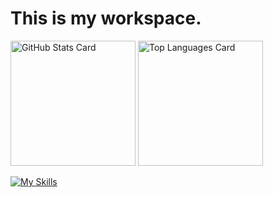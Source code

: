 # This is my workspace.


<img alt="GitHub Stats Card" src="https://github-readme-stats.vercel.app/api?username=katume-eng&show_icons=true&theme=github_dark_dimmed" height="200px"> <img alt="Top Languages Card" src="https://github-readme-stats.vercel.app/api/top-langs/?username=katume-eng&layout=compact&theme=github_dark_dimmed" height="200px">

[![My Skills](https://skillicons.dev/icons?i=js,html,css,django,py,cpp)](https://skillicons.dev)
